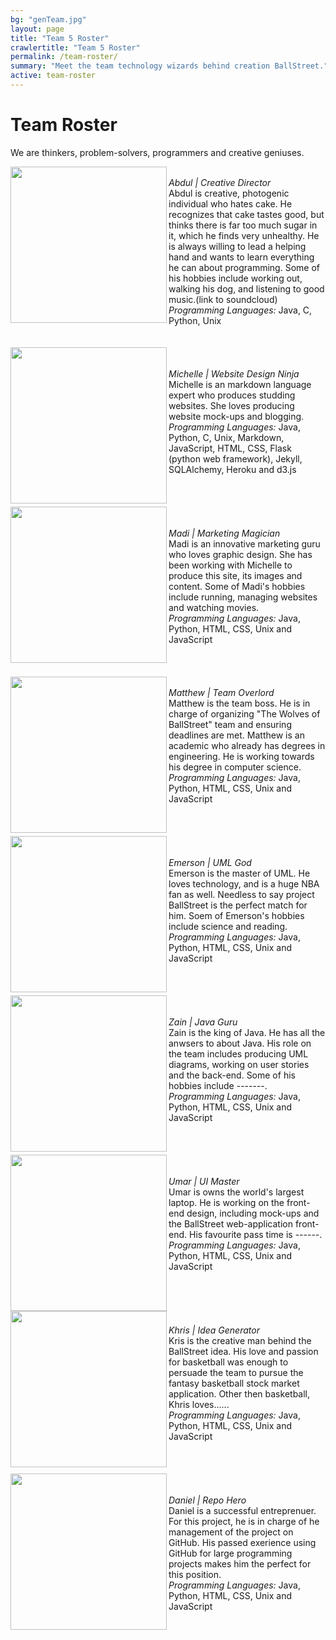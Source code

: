 ```yaml
---
bg: "genTeam.jpg"
layout: page
title: "Team 5 Roster"
crawlertitle: "Team 5 Roster"
permalink: /team-roster/
summary: "Meet the team technology wizards behind creation BallStreet."
active: team-roster
---
```

# Team Roster 
We are thinkers, problem-solvers, programmers and creative geniuses. <br>
<div >
 <img src= "/CS2212-Team5/assets/images/profile.png" width = "250px"  align = "left"/><br>
 <i>Abdul | Creative Director</i><br>
Abdul is creative, photogenic individual who hates cake. He recognizes that cake tastes good, but thinks there is far too much sugar in it, which he finds very unhealthy. He is always willing to lead a helping hand and wants to learn everything he can about programming. Some of his hobbies include working out, walking his dog, and listening to good music.(link to soundcloud) <br>
<i>Programming Languages:</i> Java, C, Python, Unix<br><br>
</div> 
<br>
<div>
<img src= "/CS2212-Team5/assets/images/profileMichelle.png" width = "250px"  align = "left"/>
<br><br><i>Michelle | Website Design Ninja</i><br>
Michelle is an markdown language expert who produces studding websites. She loves producing website mock-ups and blogging.<br>
<i>Programming Languages:</i> Java, Python, C, Unix, Markdown, JavaScript, HTML, CSS, Flask (python web framework), Jekyll, SQLAlchemy, Heroku and d3.js
</div>
<br>
<div>
<br><br>
<img src= "/CS2212-Team5/assets/images/profileMadi.png" width = "250px"  align = "left"/>
<br><br><i>Madi | Marketing Magician</i><br>
Madi is an innovative marketing guru who loves graphic design. She has been working with Michelle to produce this site, its images and content. Some of Madi's hobbies include running, managing websites and watching movies. <br>
<i>Programming Languages: </i>Java, Python, HTML, CSS, Unix and JavaScript
</div>
<br>
<div>
<br><br>
<img src= "/CS2212-Team5/assets/images/profileMatt.png" width = "250px"  align = "left"/>
<br><i>Matthew | Team Overlord</i><br>
Matthew is the team boss. He is in charge of organizing "The Wolves of BallStreet" team and ensuring deadlines are met. Matthew is an academic who already has degrees in engineering. He is working towards his degree in computer science.<br>
<i>Programming Languages: </i>Java, Python, HTML, CSS, Unix and JavaScript
</div>
<br>
<div>
<br><br>
<img src= "/CS2212-Team5/assets/images/tempProfile.png" width = "250px"  align = "left"/>
<br><br><i>Emerson | UML God </i><br>
Emerson is the master of UML. He loves technology, and is a huge NBA fan as well. Needless to say project BallStreet is the perfect match for him. Soem of Emerson's hobbies include science and reading. <br>
<i>Programming Languages: </i>Java, Python, HTML, CSS, Unix and JavaScript
</div>
<br>
<div>
<br><br>
<img src= "/CS2212-Team5/assets/images/tempProfile.png" width = "250px"  align = "left"/>
<br><br><i>Zain | Java Guru </i><br>
Zain is the king of Java. He has all the anwsers to about Java. His role on the team includes producing UML diagrams, working on user stories and the back-end. Some of his hobbies include -------. <br>
<i>Programming Languages: </i>Java, Python, HTML, CSS, Unix and JavaScript
</div>
<br>
<div>
<br><br>
<img src= "/CS2212-Team5/assets/images/profileUmar.png" width = "250px"  align = "left"/>
<br><br><i>Umar | UI  Master</i><br>
Umar is owns the world's largest laptop. He is working on the front-end design, including mock-ups and the BallStreet web-application front-end. His favourite pass time is ------. <br>
<i>Programming Languages: </i>Java, Python, HTML, CSS, Unix and JavaScript
</div>
<br>
<div>
<br><br>
<img src= "/CS2212-Team5/assets/images/tempProfile.png" width = "250px"  align = "left"/>
<br><br><i>Khris | Idea Generator</i><br>
Kris is the creative man behind the BallStreet idea. His love and passion for basketball was enough to persuade the team to pursue the fantasy basketball stock market application. Other then basketball, Khris loves...... <br>
<i>Programming Languages: </i>Java, Python, HTML, CSS, Unix and JavaScript
</div>
<br>
<div>
<br><br>
<img src= "/CS2212-Team5/assets/images/tempProfile.png" width = "250px"  align = "left"/>
<br><br><i>Daniel | Repo Hero</i><br>
Daniel is a successful entreprenuer. For this project, he is in charge of he management of the project on GitHub. His passed exerience using GitHub for large programming projects makes him the perfect for this position.<br>
<i>Programming Languages: </i>Java, Python, HTML, CSS, Unix and JavaScript
</div>
